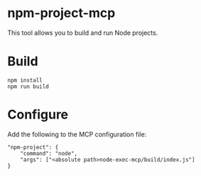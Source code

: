 # npm-project-mcp
This tool allows you to build and run Node projects.
# Build
```
npm install
npm run build
```
# Configure
Add the following to the MCP configuration file:
```
"npm-project": {
    "command": "node",
    "args": ["<absolute path>node-exec-mcp/build/index.js"]
}
```
